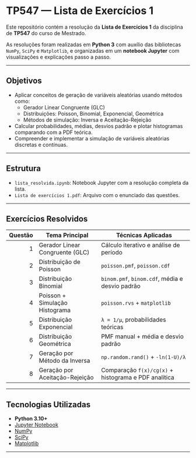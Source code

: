 # TP547 — Lista de Exercícios 1

Este repositório contém a resolução da **Lista de Exercícios 1** da disciplina de **TP547** do curso de Mestrado.

As resoluções foram realizadas em **Python 3** com auxílio das bibliotecas `NumPy`, `SciPy` e `Matplotlib`, e organizadas em um **notebook Jupyter** com visualizações e explicações passo a passo.

---

## Objetivos

- Aplicar conceitos de geração de variáveis aleatórias usando métodos como:
  - Gerador Linear Congruente (GLC)
  - Distribuições: Poisson, Binomial, Exponencial, Geométrica
  - Métodos de simulação: Inversa e Aceitação-Rejeição
- Calcular probabilidades, médias, desvios padrão e plotar histogramas comparando com a PDF teórica.
- Compreender e implementar a simulação de variáveis aleatórias discretas e contínuas.

---

## Estrutura

- `lista_resolvida.ipynb`: Notebook Jupyter com a resolução completa da lista.
- `Lista de exercícios 1.pdf`: Arquivo com o enunciado das questões.

---

## Exercícios Resolvidos

| Questão | Tema Principal                                | Técnicas Aplicadas                                       |
|--------:|-----------------------------------------------|----------------------------------------------------------|
| 1       | Gerador Linear Congruente (GLC)               | Cálculo iterativo e análise de período                   |
| 2       | Distribuição de Poisson                       | `poisson.pmf`, `poisson.cdf`                             |
| 3       | Distribuição Binomial                         | `binom.pmf`, `binom.cdf`, média e desvio padrão          |
| 4       | Poisson + Simulação Histograma                | `poisson.rvs` + `matplotlib`                             |
| 5       | Distribuição Exponencial                      | `λ = 1/μ`, probabilidades teóricas                       |
| 6       | Distribuição Geométrica                       | PMF manual + média e desvio padrão                       |
| 7       | Geração por Método da Inversa                 | `np.random.rand()` + `-ln(1-U)/λ`                        |
| 8       | Geração por Aceitação-Rejeição                | Comparação `f(x)/cg(x)` + histograma e PDF analítica     |

---

## Tecnologias Utilizadas

- **Python 3.10+**
- [Jupyter Notebook](https://jupyter.org/)
- [NumPy](https://numpy.org/)
- [SciPy](https://scipy.org/)
- [Matplotlib](https://matplotlib.org/)

---
